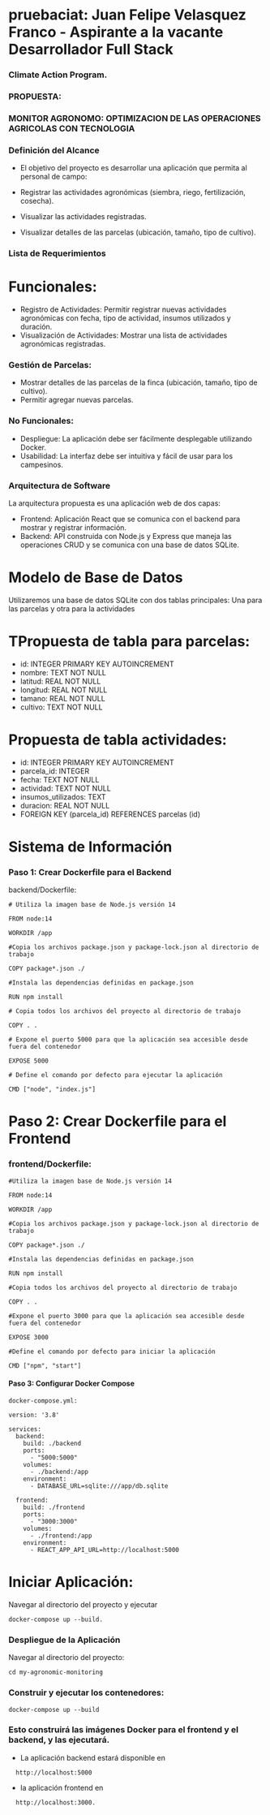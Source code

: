 # pruebaciat: Juan Felipe Velasquez Franco - Aspirante a la vacante Desarrollador Full Stack 
### Climate Action Program.

### PROPUESTA:
 ### MONITOR AGRONOMO: OPTIMIZACION DE LAS OPERACIONES AGRICOLAS CON TECNOLOGIA  

### Definición del Alcance
- El objetivo del proyecto es desarrollar una aplicación que permita al personal de campo:

- Registrar las actividades agronómicas (siembra, riego, fertilización, cosecha).
- Visualizar las actividades registradas.
- Visualizar detalles de las parcelas (ubicación, tamaño, tipo de cultivo).

### Lista de Requerimientos
# Funcionales:
- Registro de Actividades:
  Permitir registrar nuevas actividades agronómicas con fecha, tipo de actividad, insumos utilizados y duración.
- Visualización de Actividades:
  Mostrar una lista de actividades agronómicas registradas.
### Gestión de Parcelas:
- Mostrar detalles de las parcelas de la finca (ubicación, tamaño, tipo de cultivo).
- Permitir agregar nuevas parcelas.

### No Funcionales:
- Despliegue:
La aplicación debe ser fácilmente desplegable utilizando Docker.
- Usabilidad:
La interfaz debe ser intuitiva y fácil de usar para los campesinos.

### Arquitectura de Software
La arquitectura propuesta es una aplicación web de dos capas:

- Frontend: Aplicación React que se comunica con el backend para mostrar y registrar información.
- Backend: API construida con Node.js y Express que maneja las operaciones CRUD y se comunica con una base de datos SQLite.

# Modelo de Base de Datos
Utilizaremos una base de datos SQLite con dos tablas principales:
Una para las parcelas y otra para la  actividades

# TPropuesta de tabla para parcelas:
- id: INTEGER PRIMARY KEY AUTOINCREMENT
- nombre: TEXT NOT NULL
- latitud: REAL NOT NULL
- longitud: REAL NOT NULL
- tamano: REAL NOT NULL
- cultivo: TEXT NOT NULL

# Propuesta de tabla actividades:
- id: INTEGER PRIMARY KEY AUTOINCREMENT
- parcela_id: INTEGER
- fecha: TEXT NOT NULL
- actividad: TEXT NOT NULL
- insumos_utilizados: TEXT
- duracion: REAL NOT NULL
- FOREIGN KEY (parcela_id) REFERENCES parcelas (id)

# Sistema de Información

### Paso 1: Crear Dockerfile para el Backend
backend/Dockerfile:
```
# Utiliza la imagen base de Node.js versión 14

FROM node:14

WORKDIR /app

#Copia los archivos package.json y package-lock.json al directorio de trabajo

COPY package*.json ./

#Instala las dependencias definidas en package.json

RUN npm install

# Copia todos los archivos del proyecto al directorio de trabajo

COPY . .

# Expone el puerto 5000 para que la aplicación sea accesible desde fuera del contenedor

EXPOSE 5000

# Define el comando por defecto para ejecutar la aplicación

CMD ["node", "index.js"]
```

# Paso 2: Crear Dockerfile para el Frontend
### frontend/Dockerfile:

```
#Utiliza la imagen base de Node.js versión 14
  
FROM node:14
  
WORKDIR /app

#Copia los archivos package.json y package-lock.json al directorio de trabajo

COPY package*.json ./

#Instala las dependencias definidas en package.json
  
RUN npm install

#Copia todos los archivos del proyecto al directorio de trabajo

COPY . .

#Expone el puerto 3000 para que la aplicación sea accesible desde fuera del contenedor

EXPOSE 3000

#Define el comando por defecto para iniciar la aplicación

CMD ["npm", "start"]
```

#### Paso 3: Configurar Docker Compose
```
docker-compose.yml:

version: '3.8'

services:
  backend:
    build: ./backend
    ports:
      - "5000:5000"
    volumes:
      - ./backend:/app
    environment:
      - DATABASE_URL=sqlite:///app/db.sqlite

  frontend:
    build: ./frontend
    ports:
      - "3000:3000"
    volumes:
      - ./frontend:/app
    environment:
      - REACT_APP_API_URL=http://localhost:5000

```

# Iniciar Aplicación:
Navegar al directorio del proyecto y ejecutar 
```
docker-compose up --build.
```

### Despliegue de la Aplicación
Navegar al directorio del proyecto:
```
cd my-agronomic-monitoring
```
### Construir y ejecutar los contenedores:
```
docker-compose up --build
```
### Esto construirá las imágenes Docker para el frontend y el backend, y las ejecutará. 

- La aplicación backend estará disponible en
```
  http://localhost:5000
```
- la aplicación frontend en
```
  http://localhost:3000.
```
